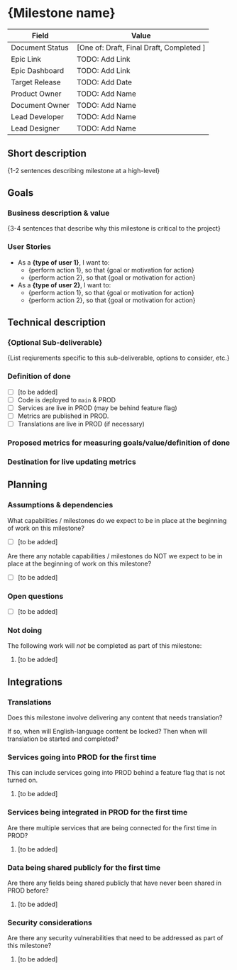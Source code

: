 # {Milestone name}

| Field           | Value                                    |
| --------------- | ---------------------------------------- |
| Document Status | [One of: Draft, Final Draft, Completed ] |
| Epic Link       | TODO: Add Link                           |
| Epic Dashboard  | TODO: Add Link                           |
| Target Release  | TODO: Add Date                           |
| Product Owner   | TODO: Add Name                           |
| Document Owner  | TODO: Add Name                           |
| Lead Developer  | TODO: Add Name                           |
| Lead Designer   | TODO: Add Name                           |


## Short description

{1-2 sentences describing milestone at a high-level}

## Goals

### Business description & value

{3-4 sentences that describe why this milestone is critical to the project}

### User Stories

- As a **{type of user 1}**, I want to:
  - {perform action 1}, so that {goal or motivation for action}
  - {perform action 2}, so that {goal or motivation for action}
- As a **{type of user 2}**, I want to:
  - {perform action 1}, so that {goal or motivation for action}
  - {perform action 2}, so that {goal or motivation for action}

## Technical description

### {Optional Sub-deliverable}

{List reqiurements specific to this sub-deliverable, options to consider, etc.}

### Definition of done

- [ ] [to be added]
- [ ] Code is deployed to `main` & PROD
- [ ] Services are live in PROD (may be behind feature flag)
- [ ] Metrics are published in PROD.
- [ ] Translations are live in PROD (if necessary)

### Proposed metrics for measuring goals/value/definition of done

### Destination for live updating metrics

## Planning

### Assumptions & dependencies

What capabilities / milestones do we expect to be in place at the beginning of work
on this milestone?

- [ ] [to be added]

Are there any notable capabilities / milestones do NOT we expect to be in place at the
beginning of work on this milestone?

- [ ] [to be added]

### Open questions

- [ ] [to be added]

### Not doing

The following work will *not* be completed as part of this milestone:

1. [to be added]

## Integrations

### Translations

Does this milestone involve delivering any content that needs translation?

If so, when will English-language content be locked? Then when will translation be
started and completed?

### Services going into PROD for the first time

This can include services going into PROD behind a feature flag that is not turned on.

1. [to be added]

### Services being integrated in PROD for the first time

Are there multiple services that are being connected for the first time in PROD?

1. [to be added]

### Data being shared publicly for the first time

Are there any fields being shared publicly that have never been shared in PROD before?

1. [to be added]

### Security considerations

Are there any security vulnerabilities that need to be addressed as part of this milestone?

1. [to be added]
